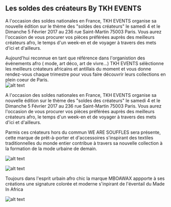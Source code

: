 ## Les soldes des créateurs By TKH EVENTS

A l'occasion des soldes nationales en France, TKH EVENTS organise sa nouvelle édition sur le thème des "soldes des créateurs" le samedi 4 et le Dimanche 5 Février 2017 au 236 rue Saint-Martin 75003 Paris. Vous aurez l'occasion de vous procurer vos pièces préférées auprès des meilleurs créateurs afro, le temps d'un week-en et de voyager à travers des mets d'ici et d'ailleurs.

Aujourd'hui reconnue en tant que référence dans l'organistion des événements afro ( mode, art déco, art de vivre...) TKH EVENTS sélèctionne les meilleurs créateurs africains et antillais du moment et vous donne rendez-vous chaque trimestre pour vous faire découvrir leurs collections en plein coeur de Paris.  
![alt text](https://encrypted-tbn0.gstatic.com/images?q=tbn:ANd9GcQ-BurDZAhyCAdgCgKD31y5HzTYM3iwOwkfRxfPuUbEIqjz2WFofA)

A l'occasion des soldes nationales en France, TKH EVENTS organise sa nouvelle édition sur le thème des "soldes des créateurs" le samedi 4 et le Dimanche 5 Février 2017 au 236 rue Saint-Martin 75003 Paris. Vous aurez l'occasion de vous procurer vos pièces préférées auprès des meilleurs créateurs afro, le temps d'un week-en et de voyager à travers des mets d'ici et d'ailleurs.

Parmis ces créateurs hors du commun WE ARE SOUFFLES sera présente, cette marque de prêt-à-porter et d'accessoires s'inspirant des textiles traditionnelles du monde entier contribue à travers sa nouvelle collection à la formation de la mode urbaine de demain.

![alt text](https://scontent-cdg2-1.xx.fbcdn.net/v/t1.0-0/c78.0.200.200/p200x200/15380326_1218622078229116_1580589064939129933_n.jpg?oh=d6935492da64d2dc3e0275155d8edc0f&oe=5907930D)

![alt text](https://scontent-cdg2-1.xx.fbcdn.net/v/t1.0-9/14470370_1136676236423701_4462122564943916970_n.jpg?oh=1ccfecdaab753be12f42fb90dc32e15e&oe=590A8997)

Toujours dans l'esprit urbain afro chic la marque MBOAWAX appporte à ses créations une signature colorée et moderne s'inpirant de l'éventail du Made In Africa

![alt text](https://scontent-cdg2-1.xx.fbcdn.net/v/t1.0-0/s480x480/15871669_740664499414719_7514904687353348207_n.jpg?oh=7147053185222e5722255de2b9544a8f&oe=591FDD69)

